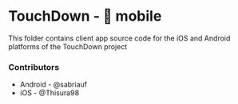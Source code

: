 # TouchDown - 📱 mobile

This folder contains client app source code for the iOS and Android platforms of the TouchDown project

### Contributors

- Android - @sabriauf
- iOS - @Thisura98

